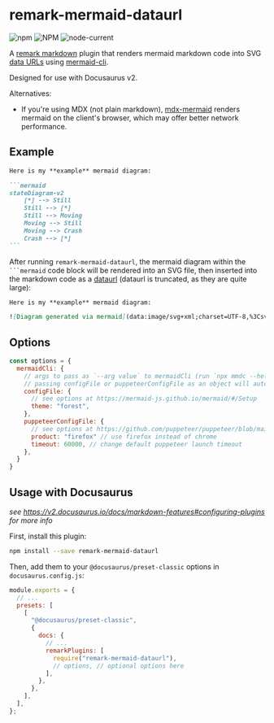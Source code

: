 # remark-mermaid-dataurl

![npm](https://img.shields.io/npm/v/remark-mermaid-dataurl)
![NPM](https://img.shields.io/npm/l/remark-mermaid-dataurl)
![node-current](https://img.shields.io/node/v/remark-mermaid-dataurl)

A [remark markdown](https://github.com/remarkjs/remark)
plugin that renders mermaid markdown code into SVG
[data URLs](https://developer.mozilla.org/en-US/docs/Web/HTTP/Basics_of_HTTP/Data_URLs)
using [mermaid-cli](https://github.com/mermaid-js/mermaid-cli).

Designed for use with Docusaurus v2.

Alternatives:
  - If you're using MDX (not plain markdown),
    [mdx-mermaid](https://github.com/sjwall/mdx-mermaid) renders mermaid
    on the client's browser, which may offer better network performance.

## Example

````markdown
Here is my **example** mermaid diagram:

```mermaid
stateDiagram-v2
    [*] --> Still
    Still --> [*]
    Still --> Moving
    Moving --> Still
    Moving --> Crash
    Crash --> [*]
```
````

After running `remark-mermaid-dataurl`, the mermaid diagram within the ` ```mermaid `
code block will be rendered into an SVG file, then inserted into the markdown
code as a
[dataurl](https://developer.mozilla.org/en-US/docs/Web/HTTP/Basics_of_HTTP/Data_URLs)
(dataurl is truncated, as they are quite large):

````markdown
Here is my **example** mermaid diagram:

![Diagram generated via mermaid](data:image/svg+xml;charset=UTF-8,%3Csvg%20id%3D%22mermaid-1654...]
````

## Options

```js
const options = {
  mermaidCli: {
    // args to pass as `--arg value` to mermaidCli (run `npx mmdc --help` to view)
    // passing configFile or puppeteerConfigFile as an object will automatically be converted into a JSON
    configFile: {
      // see options at https://mermaid-js.github.io/mermaid/#/Setup
      theme: "forest",
    },
    puppeteerConfigFile: {
      // see options at https://github.com/puppeteer/puppeteer/blob/main/docs/api.md#puppeteerlaunchoptions
      product: "firefox" // use firefox instead of chrome
      timeout: 60000, // change default puppeteer launch timeout
    },
  }
}
```

## Usage with Docusaurus

_see https://v2.docusaurus.io/docs/markdown-features#configuring-plugins for more info_

First, install this plugin:

```bash
npm install --save remark-mermaid-dataurl
```

Then, add them to your `@docusaurus/preset-classic` options in `docusaurus.config.js`:

```js
module.exports = {
  // ...
  presets: [
    [
      "@docusaurus/preset-classic",
      {
        docs: {
          // ...
          remarkPlugins: [
            require("remark-mermaid-dataurl"),
            // options, // optional options here
          ],
        },
      },
    ],
  ],
};
```
